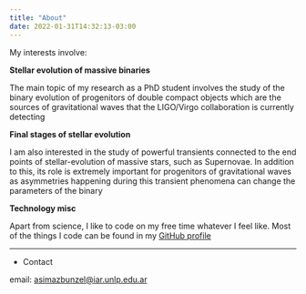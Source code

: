 ```yaml
---
title: "About"
date: 2022-01-31T14:32:13-03:00
---
```


My interests involve:

**Stellar evolution of massive binaries**

The main topic of my research as a PhD student involves the study of the binary evolution of
progenitors of double compact objects which are the sources of gravitational waves that the
LIGO/Virgo collaboration is currently detecting

**Final stages of stellar evolution**

I am also interested in the study of powerful transients connected to the end points of
stellar-evolution of massive stars, such as Supernovae. In addition to this, its role is extremely
important for progenitors of gravitational waves as asymmetries happening during this transient
phenomena can change the parameters of the binary

**Technology misc**

Apart from science, I like to code on my free time whatever I feel like. Most of the things I code
can be found in my [GitHub profile](https://github.com/asimazbunzel)

---

* Contact

email: asimazbunzel@iar.unlp.edu.ar
